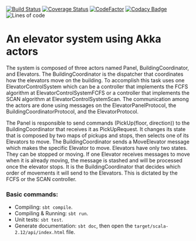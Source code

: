 [![Build Status](https://travis-ci.com/felipegutierrez/elevator-system.svg?branch=main)](https://travis-ci.com/felipegutierrez/elevator-system)
[![Coverage Status](https://coveralls.io/repos/github/felipegutierrez/elevator-system/badge.svg)](https://coveralls.io/github/felipegutierrez/elevator-system)
[![CodeFactor](https://www.codefactor.io/repository/github/felipegutierrez/elevator-system/badge)](https://www.codefactor.io/repository/github/felipegutierrez/elevator-system)
[![Codacy Badge](https://api.codacy.com/project/badge/Grade/09bd5e81d9ff443ca238bc079e22f6fc)](https://app.codacy.com/gh/felipegutierrez/elevator-system?utm_source=github.com&utm_medium=referral&utm_content=felipegutierrez/elevator-system&utm_campaign=Badge_Grade_Settings)
![Lines of code](https://img.shields.io/tokei/lines/github/felipegutierrez/elevator-system)

# An elevator system using Akka actors

The system is composed of three actors named Panel, BuildingCoordinator, and Elevators. 
The BuildingCoordinator is the dispatcher that coordinates how the elevators move on the building. 
To accomplish this task uses one ElevatorControlSystem which can be a controller that implements the FCFS algorithm at ElevatorControlSystemFCFS or a controller that implements the SCAN algorithm at ElevatorControlSystemScan. 
The communication among the actors are done using messages on the ElevatorPanelProtocol, the BuildingCoordinatorProtocol, and the ElevatorProtocol.

The Panel is responsible to send commands (PickUp(floor, direction)) to the BuildingCoordinator that receives it as PickUpRequest. 
It changes its state that is composed by two maps of pickups and stops, then selects one of its Elevators to move. 
The BuildingCoordinator sends a MoveElevator message which makes the specific Elevator to move. Elevators have only two states. 
They can be stopped or moving. 
If one Elevator receives messages to move when it is already moving, the message is stashed and will be processed once the elevator stops. 
It is the BuildingCoordinator that decides which order of movements it will send to the Elevators. 
This is dictated by the FCFS or the SCAN controller.

### Basic commands:

 - Compiling: `sbt compile`.
 - Compiling & Running: `sbt run`.
 - Unit tests: `sbt test`.
 - Generate documentation: `sbt doc`, then open the `target/scala-2.12/api/index.html` file.



